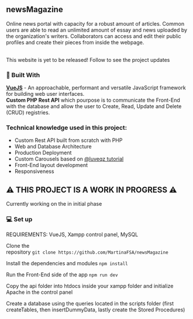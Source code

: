 <!--NOTA PARA MI MISMA:
For local development: Set up the PHP API files in C:\xampp\htdocs\api. Initialize the connection with XAMPP. The API stablishes a connection to a remote MySQL hosted in (https://console.aiven.io/)[Aiven]-->

## newsMagazine
Online news portal with capacity for a robust amount of articles. Common users are able to read an unlimited amount of essay and news uploaded by the organization's writers. Collaborators can access and edit their public profiles and create their pieces from inside the webpage.

</br>
This website is yet to be released! Follow to see the project updates
<br>

### :wrench: Built With
<b>[VueJS](https://vuejs.org/)</b> - An approachable, performant and versatile JavaScript framework for building web user interfaces.
<br>
<b>Custom PHP Rest API</b> which pourpose is to communicate the Front-End with the database and allow the user to Create, Read, Update and Delete (CRUD) registries.

### Technical knowledge used in this project:
- Custom Rest API built from scratch with PHP
- Web and Database Architecture
- Production Deployment
- Custom Carousels based on [@luveqz tutorial](https://dev.to/luvejo/how-to-build-a-carousel-from-scratch-using-vue-js-4ki0)
- Front-End layout development
- Responsiveness


##  :warning: THIS PROJECT IS A WORK IN PROGRESS :warning:
Currently working on the in initial phase

### :computer: Set up
REQUIREMENTS: VueJS, Xampp control panel, MySQL


 Clone the repository ``git clone https://github.com/MartinaFSA/newsMagazine``

 Install the dependencies and modules ``npm install``

 Run the Front-End side of the app ``npm run dev``

 Copy the api folder into htdocs inside your xampp folder and initialize Apache in the control panel

 Create a database using the queries located in the scripts folder (first createTables, then insertDummyData, lastly create the Stored Procedures)
